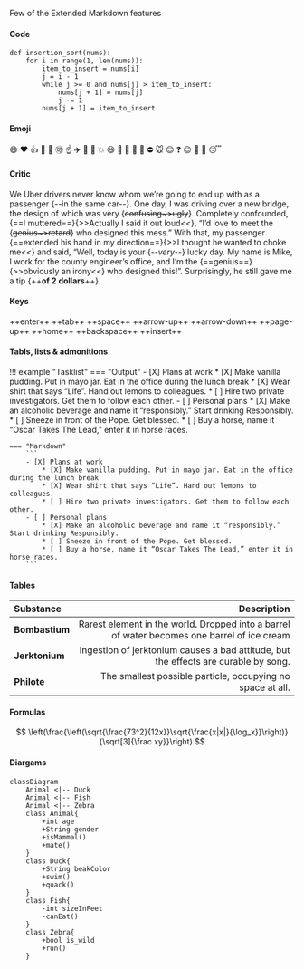 Few of the Extended Markdown features

#### Code 
```{.py3 linenums="1" hl_lines="5-7"}
def insertion_sort(nums):
    for i in range(1, len(nums)):
        item_to_insert = nums[i]
        j = i - 1
        while j >= 0 and nums[j] > item_to_insert:
            nums[j + 1] = nums[j]
            j -= 1
        nums[j + 1] = item_to_insert
```

#### Emoji

:smile: :heart: :thumbsup: :100: :muscle: :accept: :point_up: :airplane: :champagne: :raised_hands: :boom: :laughing: :metal: :handshake: :older_man: :sheep: :no_entry: :mouse: :relieved: :question: :wink: :wave: :rainbow: :sleeping:  

#### Critic

We Uber drivers never know whom we’re going to end up with as a passenger {--in the same car--}. 
One day, I was driving over a new bridge, the design of which was very {~~confusing~>ugly~~}. 
Completely confounded, {==I muttered==}{>>Actually I said it out loud<<}, “I’d love to meet the {~~genius~>retard~~} 
who designed this mess.” With that, my passenger {==extended his hand in my direction==}{>>I thought he wanted to choke me<<} 
and said, “Well, today is your {--*very*--} lucky day. My name is Mike, I work for the county engineer’s office, 
and I’m the {==genius==}{>>obviously an irony<<} who designed this!”. Surprisingly, he still gave me a tip {++**of 2 dollars**++}.  

#### Keys

++enter++   ++tab++   ++space++   ++arrow-up++  ++arrow-down++   ++page-up++    ++home++    ++backspace++    ++insert++

#### Tabls, lists & admonitions

!!! example "Tasklist"
    === "Output"
        - [X] Plans at work
            * [X] Make vanilla pudding. Put in mayo jar. Eat in the office during the lunch break
            * [X] Wear shirt that says “Life”. Hand out lemons to colleagues.
            * [ ] Hire two private investigators. Get them to follow each other.
        - [ ] Personal plans
            * [X] Make an alcoholic beverage and name it “responsibly.” Start drinking Responsibly.
            * [ ] Sneeze in front of the Pope. Get blessed.
            * [ ] Buy a horse, name it “Oscar Takes The Lead,” enter it in horse races.

    === "Markdown"
        ```
        - [X] Plans at work
            * [X] Make vanilla pudding. Put in mayo jar. Eat in the office during the lunch break
            * [X] Wear shirt that says “Life”. Hand out lemons to colleagues.
            * [ ] Hire two private investigators. Get them to follow each other.
        - [ ] Personal plans
            * [X] Make an alcoholic beverage and name it “responsibly.” Start drinking Responsibly.
            * [ ] Sneeze in front of the Pope. Get blessed.
            * [ ] Buy a horse, name it “Oscar Takes The Lead,” enter it in horse races.
        ```

#### Tables

**Substance** | **Description**
:--- | ---: 
**Bombastium** | Rarest element in the world. Dropped into a barrel of water becomes one barrel of ice cream
**Jerktonium** | Ingestion of jerktonium causes a bad attitude, but the effects are curable by song.
**Philote** | The smallest possible particle, occupying no space at all.

#### Formulas

$$
\left(\frac{\left(\sqrt{\frac{73^2}{12x}}\sqrt{\frac{x|x|}{\log_x}}\right)}{\sqrt[3]{\frac xy}}\right)
$$  

#### Diargams

```mermaid
classDiagram
    Animal <|-- Duck
    Animal <|-- Fish
    Animal <|-- Zebra
    class Animal{
        +int age
        +String gender
        +isMammal()
        +mate()
    }
    class Duck{
        +String beakColor
        +swim()
        +quack()
    }
    class Fish{
        -int sizeInFeet
        -canEat()
    }
    class Zebra{
        +bool is_wild
        +run()
    }
```